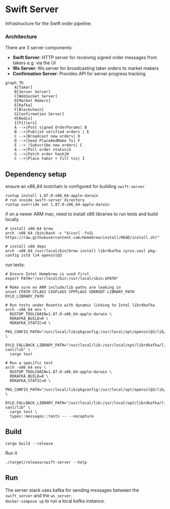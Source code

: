 # Swift Server

Infrastructure for the Swift order pipeline.

### Architecture

There are 3 server components:

- **Swift Server**: HTTP server for receiving signed order messages from takers e.g. via the UI
- **Ws Server**: Ws server for broadcasting taker orders to market makers
- **Confirmation Server**: Provides API for server progress tracking

```mermaid
graph TD
    A[Taker]
    B[Server Server]
    C[WebSocket Server]
    D[Market Makers]
    E[Kafka]
    F[Blockchain]
    G[Confirmation Server]
    H[Redis]
    I[Fillers]
    A -->|Post signed OrderParams| B
    B -->|Publish verified orders | E
    C -->|Broadcast new orders| D
    D -->|Send PlaceAndMake Tx| F
    E --> |Subscribe new orders| C
    A -->|Poll order status|G
    G -->|Fetch order hash|H
    C -->|Place taker + fill txs| I
```

## Dependency setup

ensure an x86_64 toolchain is configured for building `swift-server`

```shell
rustup install 1.87.0-x86_64-apple-darwin
# run inside swift-server directory
rustup override set 1.87.0-x86_64-apple-darwin
```

if on a newer ARM mac, need to install x86 libraries to run tests and build locally
```shell
# install x86-64 brew
arch -x86_64 /bin/bash -c "$(curl -fsSL https://raw.githubusercontent.com/Homebrew/install/HEAD/install.sh)"

# install x86 deps
arch -x86_64 /usr/local/bin/brew install librdkafka cyrus-sasl pkg-config zstd lz4 openssl@3
```

run tests:
```shell
# Ensure Intel Homebrew is used first
export PATH="/usr/local/bin:/usr/local/sbin:$PATH"

# Make sure no ARM include/lib paths are leaking in
unset CPATH CFLAGS CXXFLAGS CPPFLAGS SDKROOT LIBRARY_PATH DYLD_LIBRARY_PATH

# Run tests under Rosetta with dynamic linking to Intel librdkafka
arch -x86_64 env \
  RUSTUP_TOOLCHAIN=1.87.0-x86_64-apple-darwin \
  RDKAFKA_BUILD=0 \
  RDKAFKA_STATIC=0 \
  PKG_CONFIG_PATH="/usr/local/lib/pkgconfig:/usr/local/opt/openssl@3/lib/pkgconfig" \
  DYLD_FALLBACK_LIBRARY_PATH="/usr/local/lib:/usr/local/opt/librdkafka/lib:/usr/local/opt/cyrus-sasl/lib" \
  cargo test 

# Run a specific test
arch -x86_64 env \
  RUSTUP_TOOLCHAIN=1.87.0-x86_64-apple-darwin \
  RDKAFKA_BUILD=0 \
  RDKAFKA_STATIC=0 \
  PKG_CONFIG_PATH="/usr/local/lib/pkgconfig:/usr/local/opt/openssl@3/lib/pkgconfig" \
  DYLD_FALLBACK_LIBRARY_PATH="/usr/local/lib:/usr/local/opt/librdkafka/lib:/usr/local/opt/cyrus-sasl/lib" \
  cargo test \
  types::messages::tests -- --nocapture
```


## Build

```shell
cargo build --release
```

Run it

```shell
./target/release/swift-server --help
```

## Run

The server stack uses kafka for sending messages between the `swift_server` and the `ws_server`.  
`docker-compose up` to run a local kafka instance.
